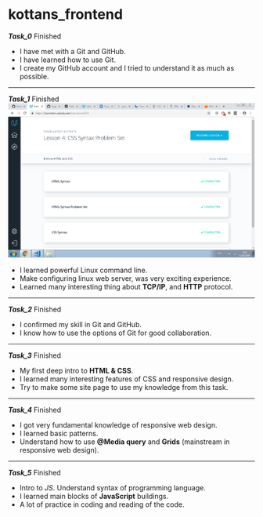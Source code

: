 # kottans_frontend
  
  ***Task_0***   Finished                   
 
* I have met with a Git and GitHub.
* I have learned how to use Git.
* I create my GitHub account and I tried to understand it as much as possible.
---
 ***Task_1***                                  Finished
 ![Alt text](https://github.com/Eugene50/kottans_frontend/blob/master/task_03/Intro_to_HTML_and_CSS.png)

* I learned powerful Linux command line.
* Make configuring linux web server, was very exciting experience.
* Learned many interesting thing about **TCP/IP**, and **HTTP** protocol.
---
***Task_2***                                Finished


* I confirmed my skill in Git and GitHub.
* I know how to use the options of Git for good collaboration.

---

***Task_3***                                  Finished


* My first deep intro to **HTML & CSS**.
* I learned many interesting features of CSS and responsive design.
* Try to make some site page to use my knowledge from this task.
---

***Task_4***                                  Finished


* I got very fundamental knowledge of responsive web design.
* I learned basic patterns.
* Understand how to use __@Media query__ and __Grids__ (mainstream in responsive web design).
---
***Task_5***                                  Finished 


* Intro to *JS*. Understand syntax of programming language.
* I learned main blocks of __JavaScript__ buildings.
* A lot of practice in coding and reading of the code. 








